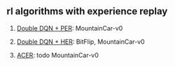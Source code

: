 ## rl algorithms with experience replay

1. [Double DQN + PER](https://arxiv.org/abs/1511.05952): MountainCar-v0

2. [Double DQN + HER](https://arxiv.org/abs/1707.01495): BitFlip, MountainCar-v0

3. [ACER](https://arxiv.org/abs/1611.01224): todo MountainCar-v0
